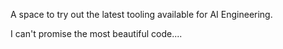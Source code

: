 A space to try out the latest tooling available for AI Engineering.

I can't promise the most beautiful code.... 
